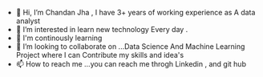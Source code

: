 - 👋 Hi, I’m Chandan Jha , I have 3+ years of working experience as A data analyst 
- 👀 I’m interested in learn new technology Every day .
- 🌱 I'm continously learning 
- 💞️ I’m looking to collaborate on ...Data Science And Machine Learning Project where I can Contribute my skills and idea's
- 📫 How to reach me ...you can reach me throgh Linkedin , and git hub 

<!---
Chandanjha423/Chandanjha423 is a ✨ special ✨ repository because its `README.md` (this file) appears on your GitHub profile.
You can click the Preview link to take a look at your changes.
--->
